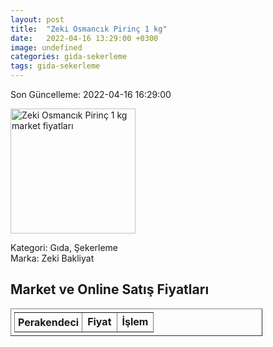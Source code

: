 ```yaml
---
layout: post
title:  "Zeki Osmancık Pirinç 1 kg"
date:   2022-04-16 13:29:00 +0300
image: undefined
categories: gida-sekerleme
tags: gida-sekerleme
---
```


Son Güncelleme: 2022-04-16 16:29:00

<img src="undefined" width="200" alt="Zeki Osmancık Pirinç 1 kg market fiyatları" />

Kategori: Gıda, Şekerleme
<br />
Marka: Zeki Bakliyat

<h2>Market ve Online Satış Fiyatları</h2>

<table border="1" style="padding: 5px;width:80%;">
  <tr>
    <td style="padding: 5px;"><strong>Perakendeci</strong></td>
    <td><strong>Fiyat</strong></td>
    <td><strong>İşlem</strong></td>
  </tr>
  
</table>
